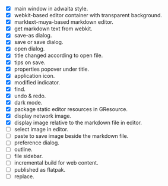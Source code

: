 - [x] main window in adwaita style.
- [x] webkit-based editor container with transparent background.
- [x] marktext-muya-based markdown editor.
- [x] get markdown text from webkit.
- [x] save-as dialog.
- [x] save or save dialog.
- [x] open dialog.
- [x] title changed according to open file.
- [x] tips on save.
- [x] properties popover under title.
- [x] application icon.
- [x] modified indicator.
- [x] find.
- [x] undo & redo.
- [x] dark mode.
- [x] package static editor resources in GResource.
- [x] display network image.
- [x] display image relative to the markdown file in editor.
- [ ] select image in editor.
- [ ] paste to save image beside the markdown file.
- [ ] preference dialog.
- [ ] outline.
- [ ] file sidebar.
- [ ] incremental build for web content.
- [ ] published as flatpak.
- [ ] replace.
